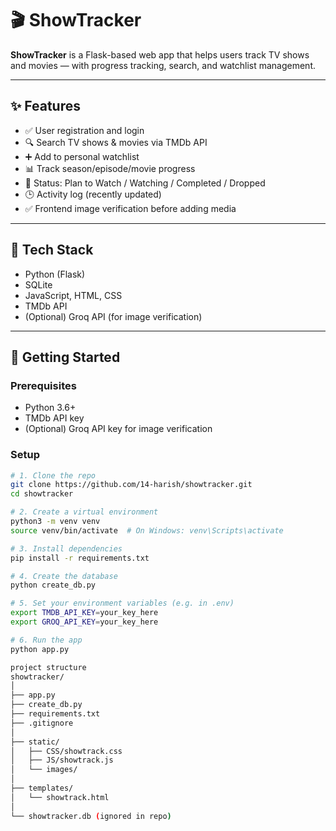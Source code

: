# 🎬 ShowTracker

**ShowTracker** is a Flask-based web app that helps users track TV shows and movies — with progress tracking, search, and watchlist management.

---

## ✨ Features

- ✅ User registration and login
- 🔍 Search TV shows & movies via TMDb API
- ➕ Add to personal watchlist
- 📊 Track season/episode/movie progress
- 🔄 Status: Plan to Watch / Watching / Completed / Dropped
- 🕒 Activity log (recently updated)
- ✅ Frontend image verification before adding media

---

## 🧰 Tech Stack

- Python (Flask)
- SQLite
- JavaScript, HTML, CSS
- TMDb API
- (Optional) Groq API (for image verification)

---

## 🚀 Getting Started

### Prerequisites
- Python 3.6+
- TMDb API key
- (Optional) Groq API key for image verification

### Setup

```bash
# 1. Clone the repo
git clone https://github.com/14-harish/showtracker.git
cd showtracker

# 2. Create a virtual environment
python3 -m venv venv
source venv/bin/activate  # On Windows: venv\Scripts\activate

# 3. Install dependencies
pip install -r requirements.txt

# 4. Create the database
python create_db.py

# 5. Set your environment variables (e.g. in .env)
export TMDB_API_KEY=your_key_here
export GROQ_API_KEY=your_key_here

# 6. Run the app
python app.py

project structure
showtracker/
│
├── app.py
├── create_db.py
├── requirements.txt
├── .gitignore
│
├── static/
│   ├── CSS/showtrack.css
│   ├── JS/showtrack.js
│   └── images/
│
├── templates/
│   └── showtrack.html
│
└── showtracker.db (ignored in repo)
